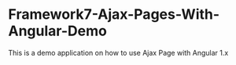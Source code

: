 # Framework7-Ajax-Pages-With-Angular-Demo
This is a demo application on how to use Ajax Page with Angular 1.x
